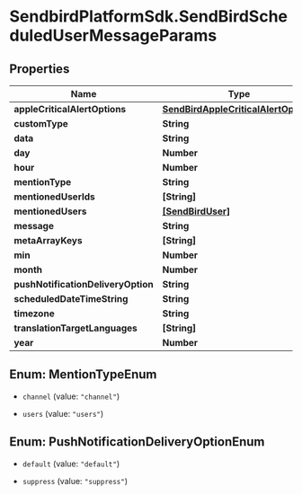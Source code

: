 # SendbirdPlatformSdk.SendBirdScheduledUserMessageParams

## Properties

Name | Type | Description | Notes
------------ | ------------- | ------------- | -------------
**appleCriticalAlertOptions** | [**SendBirdAppleCriticalAlertOptions**](SendBirdAppleCriticalAlertOptions.md) |  | [optional] 
**customType** | **String** |  | [optional] 
**data** | **String** |  | [optional] 
**day** | **Number** |  | [optional] 
**hour** | **Number** |  | [optional] 
**mentionType** | **String** |  | [optional] 
**mentionedUserIds** | **[String]** |  | [optional] 
**mentionedUsers** | [**[SendBirdUser]**](SendBirdUser.md) |  | [optional] 
**message** | **String** |  | [optional] 
**metaArrayKeys** | **[String]** |  | [optional] 
**min** | **Number** |  | [optional] 
**month** | **Number** |  | [optional] 
**pushNotificationDeliveryOption** | **String** |  | [optional] 
**scheduledDateTimeString** | **String** |  | [optional] 
**timezone** | **String** |  | [optional] 
**translationTargetLanguages** | **[String]** |  | [optional] 
**year** | **Number** |  | [optional] 



## Enum: MentionTypeEnum


* `channel` (value: `"channel"`)

* `users` (value: `"users"`)





## Enum: PushNotificationDeliveryOptionEnum


* `default` (value: `"default"`)

* `suppress` (value: `"suppress"`)





